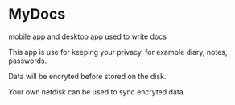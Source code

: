 # MyDocs

mobile app and desktop app used to write docs

This app is use for keeping your privacy, for example diary, notes, passwords.

Data will be encryted before stored on the disk.

Your own netdisk can be used to sync encryted data.
